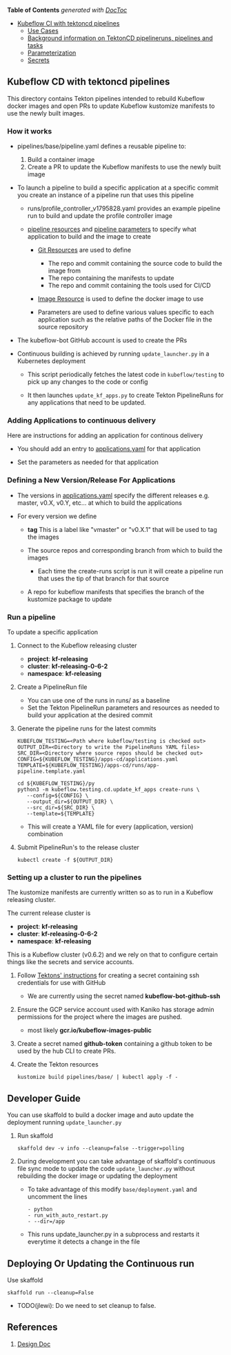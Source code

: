 <!-- START doctoc generated TOC please keep comment here to allow auto update -->
<!-- DON'T EDIT THIS SECTION, INSTEAD RE-RUN doctoc TO UPDATE -->
**Table of Contents**  *generated with [DocToc](https://github.com/thlorenz/doctoc)*

- [Kubeflow CI with tektoncd pipelines](#kubeflow-ci-with-tektoncd-pipelines)
  - [Use Cases](#use-cases)
  - [Background information on TektonCD pipelineruns, pipelines and tasks](#background-information-on-tektoncd-pipelineruns-pipelines-and-tasks)
  - [Parameterization](#parameterization)
  - [Secrets](#secrets)

<!-- END doctoc generated TOC please keep comment here to allow auto update -->

## Kubeflow CD with tektoncd pipelines

This directory contains Tekton pipelines intended to rebuild Kubeflow docker images 
and open PRs to update Kubeflow kustomize manifests to use the newly built images.

### How it works

* pipelines/base/pipeline.yaml defines a reusable pipeline to:

  1. Build a container image
  1. Create a PR to update the Kubeflow manifests to use the newly built image

* To launch a pipeline to build a specific application at a specific commit you create an instance of a pipeline run
  that uses this pipeline

  * runs/profile_controller_v1795828.yaml provides an example pipeline run to build and update the profile controller image

  * [pipeline resources](https://github.com/tektoncd/pipeline/blob/master/docs/resources.md) and [pipeline parameters](https://github.com/tektoncd/pipeline/blob/master/docs/pipelines.md#parameters) to specify what application to build and the image to create

    * [Git Resources](https://github.com/tektoncd/pipeline/blob/master/docs/resources.md#git-resource) are used to define

      * The repo and commit containing the source code to build the image from
      * The repo containing the manifests to update
      * The repo and commit containing the tools used for CI/CD

    * [Image Resource](https://github.com/tektoncd/pipeline/blob/master/docs/resources.md#image-resource) is used to define
      the docker image to use

    * Parameters are used to define various values specific to each application such as the relative paths of the Docker file
      in the source repository

 * The kubeflow-bot GitHub account is used to create the PRs

 * Continuous building is achieved by running `update_launcher.py` in a Kubernetes deployment

   * This script periodically fetches the latest code in `kubeflow/testing` to pick up any changes
     to the code or config

   * It then launches `update_kf_apps.py` to create Tekton PipelineRuns for any applications that
     need to be updated.

### Adding Applications to continuous delivery

Here are instructions for adding an application for continous delivery

* You should add an entry to [applications.yaml](applications.yaml) for that application

* Set the parameters as needed for that application

### Defining a New Version/Release For Applications

* The versions in [applications.yaml](applications.yaml) specify the different
  releases e.g. master, v0.X, v0.Y, etc... at which to build the applications

* For every version we define

  * **tag** This is a label like "vmaster" or "v0.X.1" that will be used to tag the images
  * The source repos and corresponding branch from which to build the images

    * Each time the create-runs script is run it will create a pipeline run that uses the tip
      of that branch for that source

  * A repo for kubeflow manifests that specifies the branch of the kustomize package to update


### Run a pipeline 

To update a specific application

1. Connect to the Kubeflow releasing cluster

   * **project**: **kf-releasing**
   * **cluster**: **kf-releasing-0-6-2**
   * **namespace**: **kf-releasing**

1. Create a PipelineRun file

   * You can use one of the runs in runs/ as a baseline
   * Set the Tekton PipelineRun parameters and resources as needed to build your
     application at the desired commit 

1. Generate the pipeline runs for the latest commits
    
   ```
   KUBEFLOW_TESTING=<Path where kubeflow/testing is checked out>
   OUTPUT_DIR=<Directory to write the PipelineRuns YAML files>
   SRC_DIR=<Directory where source repos should be checked out>
   CONFIG=${KUBEFLOW_TESTING}/apps-cd/applications.yaml
   TEMPLATE=${KUBEFLOW_TESTING}/apps-cd/runs/app-pipeline.template.yaml 

   cd ${KUBEFLOW_TESTING}/py
   python3 -m kubeflow.testing.cd.update_kf_apps create-runs \
      --config=${CONFIG} \
      --output_dir=${OUTPUT_DIR} \
      --src_dir=${SRC_DIR} \ 
      --template=${TEMPLATE}

   ```

   * This will create a YAML file for every (application, version) combination

1. Submit PipelineRun's to the release cluster

   ```
   kubectl create -f ${OUTPUT_DIR}
   ```

### Setting up a cluster to run the pipelines

The kustomize manifests are currently written so as to run in a Kubeflow releasing cluster.

The current release cluster is

* **project**: **kf-releasing**
* **cluster**: **kf-releasing-0-6-2**
* **namespace**: **kf-releasing**

This is a Kubeflow cluster (v0.6.2) and we rely on that to configure certain things like the secrets and service accounts.

1. Follow [Tektons' instructions](https://github.com/tektoncd/pipeline/blob/master/docs/auth.md#ssh-authentication-git) for
   creating a secret containing ssh credentials for use with GitHub

   * We are currently using the secret named **kubeflow-bot-github-ssh**


1. Ensure the GCP service account used with Kaniko has storage admin permissions for the project
   where the images are pushed.

   * most likely **gcr.io/kubeflow-images-public**

1. Create a secret named **github-token** containing a github token to be used by the hub CLI to create PRs.

1. Create the Tekton resources

   ```
   kustomize build pipelines/base/ | kubectl apply -f -
   ```

## Developer Guide

You can use skaffold to build a docker image and auto update the deployment running `update_launcher.py`

1. Run skaffold

   ```
   skaffold dev -v info --cleanup=false --trigger=polling
   ```

1. During development you can take advantage of skaffold's continuous file sync mode to update
   the code `update_launcher.py` without rebuilding the docker image or updating the deployment

   * To take advantage of this modify `base/deployment.yaml` and uncomment the lines

     ```
     - python
     - run_with_auto_restart.py
     - --dir=/app
     ```

   * This runs update_launcher.py in a subprocess and restarts it everytime it detects a change in the file

## Deploying Or Updating the Continuous run

Use skaffold 

```
skaffold run --cleanup=False
```

* TODO(jlewi): Do we need to set cleanup to false.

## References

1. [Design Doc](https://docs.google.com/document/d/1AwYVznJ0F5ZwVrClATff2wXUKE-OnygIlwY1NRTv-2I/edit#heading=h.9g4gb5dvlquq)